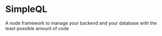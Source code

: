 # SimpleQL
A node framework to manage your backend and your database with the least possible amount of code
